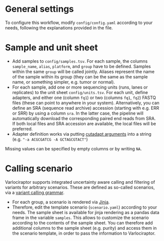 
# General settings
To configure this workflow, modify ``config/config.yaml`` according to your needs, following the explanations provided in the file.

# Sample and unit sheet

* Add samples to `config/samples.tsv`. For each sample, the columns `sample_name`, `alias`, `platform`, and `group` have to be defined. Samples within the same `group` will be called jointly. Aliases represent the name of the sample within its group (they can be the same as the sample name, or something simpler, e.g. tumor or normal).
* For each sample, add one or more sequencing units (runs, lanes or replicates) to the unit sheet `config/units.tsv`. For each unit, define adapters, and either one (column `fq1`) or two (columns `fq1`, `fq2`) FASTQ files (these can point to anywhere in your system). Alternatively, you can define an SRA (sequence read archive) accession (starting with e.g. ERR or SRR) by using a column `sra`. In the latter case, the pipeline will automatically download the corresponding paired end reads from SRA. If both local files and SRA accession are available, the local files will be preferred.
* Adapter definition works via putting [cutadapt arguments](https://cutadapt.readthedocs.org) into a string (e.g. ``"-a ACGCGATCG -A GCTAGCGTACT"``)

Missing values can be specified by empty columns or by writing `NA`.

# Calling scenario

Varlociraptor supports integrated uncertainty aware calling and filtering of variants for arbitrary scenarios. These are defined as so-called scenarios, via a [variant calling grammar](https://varlociraptor.github.io/docs/calling#generic-variant-calling).
* For each group, a scenario is rendered via [Jinja](https://jinja.palletsprojects.com).
* Therefore, edit the template scenario (`scenario.yaml`) according to your needs. The sample sheet is available for jinja rendering as a pandas data frame in the variable `samples`. This allows to customize the scenario according to the contents of the sample sheet. You can therefore add additional columns to the sample sheet (e.g. purity) and access them in the scenario template, in order to pass the information to Varlociraptor.
